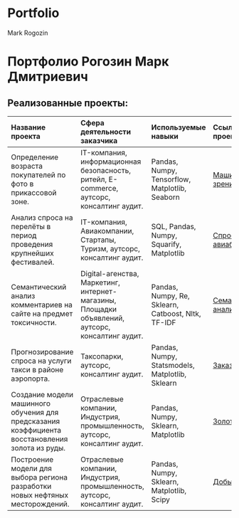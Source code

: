 # Portfolio
Mark Rogozin

# Портфолио Рогозин Марк Дмитриевич

## Реализованные проекты:

| Название проекта | Сфера деятельности заказчика | Используемые навыки | Ссылка на проект |
| :---------------------- | :---------------------- | :---------------------- | :---------------------- |
| Определение возраста покупателей по фото в прикассовой зоне. | IT-компания, информационная безопасность, ритейл, E-commerce, аутсорс, консалтинг аудит.| Pandas, Numpy, Tensorflow, Matplotlib, Seaborn | [Машинное зрение](Machine-vision) |
| Анализ спроса на перелёты в период проведения крупнейших фестивалей. | IT-компания, Авиакомпании, Стартапы, Туризм, аутсорс, консалтинг аудит. | SQL, Pandas, Numpy, Squarify, Matplotlib | [Спрос на авиабилеты](Flight-supply) |
| Семантический анализ комментариев на сайте на предмет токсичности. | Digital-агенства, Маркетинг, интернет-магазины, Площадки объявлений, аутсорс, консалтинг аудит. | Pandas, Numpy, Re, Sklearn, Catboost, Nltk, TF-IDF | [Семантический анализ](Semantic-analysis) |
| Прогнозирование спроса на услуги такси в районе аэропорта. | Таксопарки, аутсорс, консалтинг аудит. | Рandas, Numpy, Statsmodels, Matplotlib, Sklearn | [Заказ такси](Taxi-forecast) |
| Создание модели машинного обучения для предсказания коэффициента восстановления золота из руды. | Отраслевые компании, Индустрия, промышленность, аутсорс, консалтинг аудит. | Pandas, Numpy, Sklearn, Matplotlib | [Золото из руды](Glod-Ore-forecast) |
| Построение модели для выбора региона разработки новых нефтяных месторождений. | Отраслевые компании, Индустрия, промышленность, аутсорс, консалтинг аудит. | Pandas, Numpy, Sklearn, Matplotlib, Scipy | [Добыча нефти](Oil-Production) |
